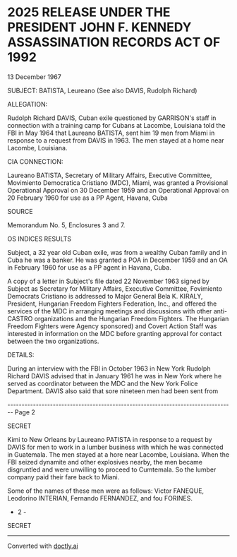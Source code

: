 # 2025 RELEASE UNDER THE PRESIDENT JOHN F. KENNEDY ASSASSINATION RECORDS ACT OF 1992

13 December 1967

SUBJECT: BATISTA, Leureano
(See also DAVIS, Rudolph Richard)

ALLEGATION:

Rudolph Richard DAVIS, Cuban exile questioned by GARRISON's staff in connection with a training camp for Cubans at Lacombe, Louisiana told the FBI in May 1964 that Laureano BATISTA, sent him 19 men from Miami in response to a request from DAVIS in 1963. The men stayed at a home near Lacombe, Louisiana.

CIA CONNECTION:

Laureano BATISTA, Secretary of Military Affairs, Executive Committee, Movimiento Democratica Cristiano (MDC), Miami, was granted a Provisional Operational Approval on 30 December 1959 and an Operational Approval on 20 February 1960 for use as a PP Agent, Havana, Cuba

SOURCE

Memorandum No. 5, Enclosures 3 and 7.

OS INDICES RESULTS

Subject, a 32 year old Cuban exile, was from a wealthy Cuban family and in Cuba he was a banker. He was granted a POA in December 1959 and an OA in February 1960 for use as a PP agent in Havana, Cuba.

A copy of a letter in Subject's file dated 22 November 1963 signed by Subject as Secretary for Military Affairs, Executive Committee, Fovimiento Democrats Cristiano is addressed to Major General Bela K. KIRALY, President, Hungarian Freedom Fighters Federation, Inc., and offered the services of the MDC in arranging meetings and discussions with other anti-CASTRO organizations and the Hungarian Freedom Fighters. The Hungarian Freedom Fighters were Agency sponsored) and Covert Action Staff was interested in information on the MDC before granting approval for contact between the two organizations.

DETAILS:

During an interview with the FBI in October 1963 in New York Rudolph Richard DAVIS advised that in January 1961 he was in New York where he served as coordinator between the MDC and the New York Folice Department. DAVIS also said that sore nineteen men had been sent from


-------------------------------------------------------------------------------- Page 2

SECRET

Kimi to New Orleans by Laureano PATISTA in response to a request by DAVIS for men to work in a lumber business with which he was connected in Guatemala. The men stayed at a hore near Lacombe, Louisiana. When the FBI seized dynamite and other explosives nearby, the men became disgruntled and were unwilling to proceed to Cumtemala. So the lumber company paid their fare back to Miani.

Some of the names of these men were as follows: Victor FANEQUE, Leodorino INTERIAN, Fernando FERNANDEZ, and fou FORINES.

- 2 -

SECRET


---
Converted with [doctly.ai](https://doctly.ai)